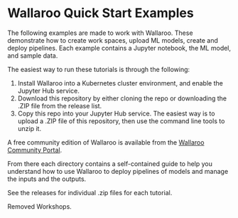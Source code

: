 # Wallaroo Quick Start Examples

The following examples are made to work with Wallaroo.  These demonstrate how to create work spaces, upload ML models, create and deploy pipelines.  Each example contains a Jupyter notebook, the ML model, and sample data.

The easiest way to run these tutorials is through the following:

1. Install Wallaroo into a Kubernetes cluster environment, and enable the Jupyter Hub service.
1. Download this repository by either cloning the repo or downloading the .ZIP file from the release list.
1. Copy this repo into your Jupyter Hub service.  The easiest way is to upload a .ZIP file of this repository, then use the command line tools to unzip it.

A free community edition of Wallaroo is available from the [Wallaroo Community Portal](https://portal.wallaroo.community/).

From there each directory contains a self-contained guide to help you understand how to use Wallaroo to deploy pipelines of models and manage the inputs and the outputs.

See the releases for individual .zip files for each tutorial.

Removed Workshops.

